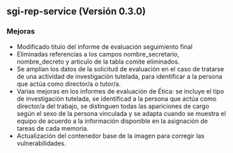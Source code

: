 ## sgi-rep-service (Versión 0.3.0)

### Mejoras
* Modificado titulo del informe de evaluación seguimiento final
* Eliminadas referencias a los campos nombre_secretario, nombre_decreto y articulo de la tabla comite eliminados.
* Se amplían los datos de la solicitud de evaluación en el caso de tratarse de una actividad de investigación tutelada, para identificar a la persona que actúa como director/a o tutor/a.
* Varias mejoras en los informes de evaluación de Ética: se incluye el tipo de investigación tutelada, se identificad a la persona que actúa como director/a del trabajo, se distinguen todas las apariciones de cargo según el sexo de la persona vinculada y se adapta cuando se muestra el equipo de acuerdo a la información disponible en la asignación de tareas de cada memoria.
* Actualización del contenedor base de la imagen para corregir las vulnerabilidades.

